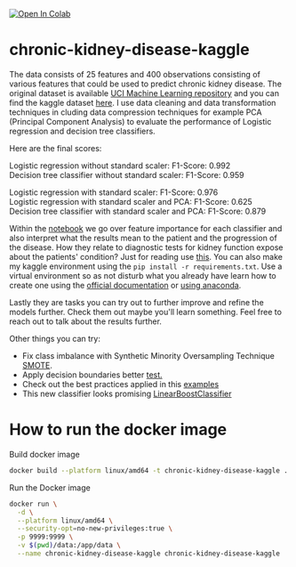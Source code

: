 [![Open In Colab](https://colab.research.google.com/assets/colab-badge.svg)](https://colab.research.google.com/github/Shuyib/chronic-kidney-disease-kaggle/blob/master/notebooks/chronic-kidney-disease-eda-and-prediction.ipynb)

# chronic-kidney-disease-kaggle

The data consists of 25 features and 400 observations consisting of various features that could be used to predict chronic kidney disease. The original dataset is available [UCI Machine Learning repository](https://archive.ics.uci.edu/ml/datasets/ChronicKidneyDisease) and you can find the kaggle dataset [here](https://www.kaggle.com/mansoordaku/ckdisease). I use data cleaning and data transformation techniques in cluding data compression techniques for example PCA (Principal Component Analysis) to evaluate the performance of Logistic regression and decision tree classifiers. 

Here are the final scores: 

Logistic regression without standard scaler: F1-Score: 0.992  
Decision tree classifier without standard scaler: F1-Score: 0.959  

Logistic regression with standard scaler: F1-Score: 0.976  
Logistic regression with standard scaler and PCA: F1-Score: 0.625  
Decision tree classifier with standard scaler and PCA: F1-Score: 0.879  

Within the [notebook](https://github.com/Shuyib/chronic-kidney-disease-kaggle/blob/main/chronic-kidney-disease-eda-and-prediction.ipynb) we go over feature importance for each classifier and also interpret what the results mean to the patient and the progression of the disease. How they relate to diagnostic tests for kidney function expose about the patients' condition? Just for reading use [this](https://github.com/Shuyib/chronic-kidney-disease-kaggle/blob/main/chronic-kidney-disease-eda-and-prediction.html). You can also make my kaggle environment using the `pip install -r requirements.txt`. Use a virtual environment so as not disturb what you already have learn how to create one using the [official documentation](https://docs.python.org/3/tutorial/venv.html) or [using anaconda](https://docs.conda.io/projects/conda/en/latest/user-guide/tasks/manage-environments.html#creating-an-environment-with-commands).

Lastly they are tasks you can try out to further improve and refine the models further. Check them out maybe you'll learn something. Feel free to reach out to talk about the results further. 

Other things you can try:

* Fix class imbalance with Synthetic Minority Oversampling Technique [SMOTE](https://machinelearningmastery.com/smote-oversampling-for-imbalanced-classification/).   
* Apply decision boundaries better [test.](https://hackernoon.com/how-to-plot-a-decision-boundary-for-machine-learning-algorithms-in-python-3o1n3w07)   
* Check out the best practices applied in this [examples](https://pycaret.readthedocs.io/en/stable/tutorials.html)    
* This new classifier looks promising [LinearBoostClassifier](https://github.com/LinearBoost/linearboost-classifier)    


# How to run the docker image

Build docker image  
```bash
docker build --platform linux/amd64 -t chronic-kidney-disease-kaggle .
```

Run the Docker image  
```bash
docker run \
  -d \
  --platform linux/amd64 \
  --security-opt=no-new-privileges:true \
  -p 9999:9999 \
  -v $(pwd)/data:/app/data \
  --name chronic-kidney-disease-kaggle chronic-kidney-disease-kaggle
```
